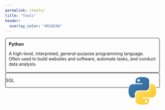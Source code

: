 ```yaml
---
permalink: /tools/
title: "Tools"
header:
  overlay_color: "#91BCDA"
---
```


<div style="height:110px; border-radius:3px; border-radius:7px; border:2px solid gray"> 
 <div style="float:left; margin:10px; text-overflow: ellipsis;">
   <b>Python</b><br> 
   <p style="font-size:14px;">
     A high-level, interpreted, general-purpose programming language.
     Often used to build websites and software, automate tasks, and conduct data analysis.
   </p>
 </div>
 
  <img src="/assets/images/tools/Python-logo-notext.svg.png" alt="" width="90" height="90" style="float:right; margin:10px; positon: absolute;" />  
</div>

<div style="border-radius:3px; border-radius:3px; border:2px solid gray"> 
  <p>SQL </p>
</div>


